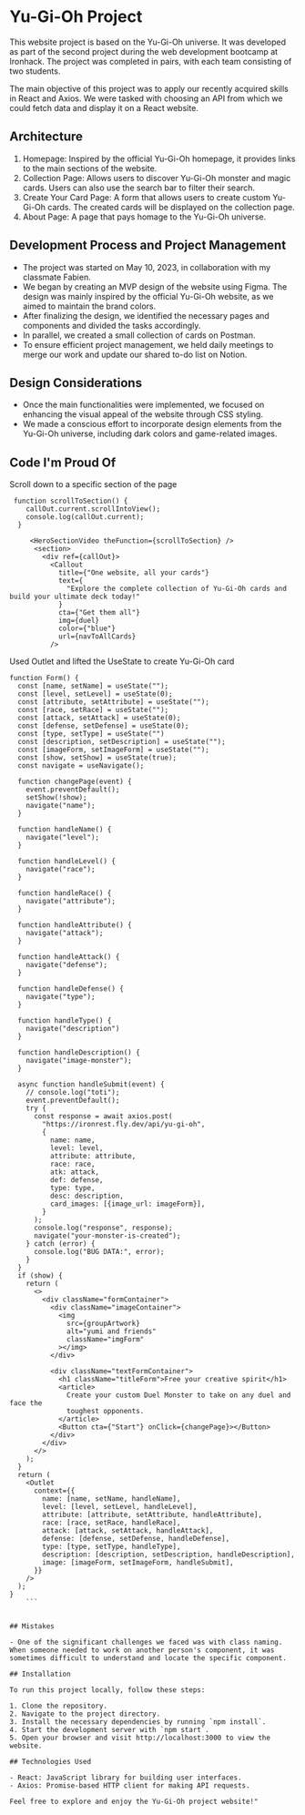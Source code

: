 # Yu-Gi-Oh Project

This website project is based on the Yu-Gi-Oh universe. It was developed as part of the second project during the web development bootcamp at Ironhack. The project was completed in pairs, with each team consisting of two students.

The main objective of this project was to apply our recently acquired skills in React and Axios. We were tasked with choosing an API from which we could fetch data and display it on a React website.

## Architecture

1. Homepage: Inspired by the official Yu-Gi-Oh homepage, it provides links to the main sections of the website.
2. Collection Page: Allows users to discover Yu-Gi-Oh monster and magic cards. Users can also use the search bar to filter their search.
3. Create Your Card Page: A form that allows users to create custom Yu-Gi-Oh cards. The created cards will be displayed on the collection page.
4. About Page: A page that pays homage to the Yu-Gi-Oh universe.

## Development Process and Project Management

- The project was started on May 10, 2023, in collaboration with my classmate Fabien.
- We began by creating an MVP design of the website using Figma. The design was mainly inspired by the official Yu-Gi-Oh website, as we aimed to maintain the brand colors.
- After finalizing the design, we identified the necessary pages and components and divided the tasks accordingly.
- In parallel, we created a small collection of cards on Postman.
- To ensure efficient project management, we held daily meetings to merge our work and update our shared to-do list on Notion.

## Design Considerations

- Once the main functionalities were implemented, we focused on enhancing the visual appeal of the website through CSS styling.
- We made a conscious effort to incorporate design elements from the Yu-Gi-Oh universe, including dark colors and game-related images.

## Code I'm Proud Of

Scroll down to a specific section of the page

```
 function scrollToSection() {
    callOut.current.scrollIntoView();
    console.log(callOut.current);
  }

     <HeroSectionVideo theFunction={scrollToSection} />
      <section>
        <div ref={callOut}>
          <Callout
            title={"One website, all your cards"}
            text={
              "Explore the complete collection of Yu-Gi-Oh cards and build your ultimate deck today!"
            }
            cta={"Get them all"}
            img={duel}
            color={"blue"}
            url={navToAllCards}
          />
```

Used Outlet and lifted the UseState to create Yu-Gi-Oh card

````
function Form() {
  const [name, setName] = useState("");
  const [level, setLevel] = useState(0);
  const [attribute, setAttribute] = useState("");
  const [race, setRace] = useState("");
  const [attack, setAttack] = useState(0);
  const [defense, setDefense] = useState(0);
  const [type, setType] = useState("")
  const [description, setDescription] = useState("");
  const [imageForm, setImageForm] = useState("");
  const [show, setShow] = useState(true);
  const navigate = useNavigate();

  function changePage(event) {
    event.preventDefault();
    setShow(!show);
    navigate("name");
  }

  function handleName() {
    navigate("level");
  }

  function handleLevel() {
    navigate("race");
  }

  function handleRace() {
    navigate("attribute");
  }

  function handleAttribute() {
    navigate("attack");
  }

  function handleAttack() {
    navigate("defense");
  }

  function handleDefense() {
    navigate("type");
  }

  function handleType() {
    navigate("description")
  }

  function handleDescription() {
    navigate("image-monster");
  }

  async function handleSubmit(event) {
    // console.log("toti");
    event.preventDefault();
    try {
      const response = await axios.post(
        "https://ironrest.fly.dev/api/yu-gi-oh",
        {
          name: name,
          level: level,
          attribute: attribute,
          race: race,
          atk: attack,
          def: defense,
          type: type,
          desc: description,
          card_images: [{image_url: imageForm}],
        }
      );
      console.log("response", response);
      navigate("your-monster-is-created");
    } catch (error) {
      console.log("BUG DATA:", error);
    }
  }
  if (show) {
    return (
      <>
        <div className="formContainer">
          <div className="imageContainer">
            <img
              src={groupArtwork}
              alt="yumi and friends"
              className="imgForm"
            ></img>
          </div>

          <div className="textFormContainer">
            <h1 className="titleForm">Free your creative spirit</h1>
            <article>
              Create your custom Duel Monster to take on any duel and face the
              toughest opponents.
            </article>
            <Button cta={"Start"} onClick={changePage}></Button>
          </div>
        </div>
      </>
    );
  }
  return (
    <Outlet
      context={{
        name: [name, setName, handleName],
        level: [level, setLevel, handleLevel],
        attribute: [attribute, setAttribute, handleAttribute],
        race: [race, setRace, handleRace],
        attack: [attack, setAttack, handleAttack],
        defense: [defense, setDefense, handleDefense],
        type: [type, setType, handleType],
        description: [description, setDescription, handleDescription],
        image: [imageForm, setImageForm, handleSubmit],
      }}
    />
  );
}
    ```


## Mistakes

- One of the significant challenges we faced was with class naming. When someone needed to work on another person's component, it was sometimes difficult to understand and locate the specific component.

## Installation

To run this project locally, follow these steps:

1. Clone the repository.
2. Navigate to the project directory.
3. Install the necessary dependencies by running `npm install`.
4. Start the development server with `npm start`.
5. Open your browser and visit http://localhost:3000 to view the website.

## Technologies Used

- React: JavaScript library for building user interfaces.
- Axios: Promise-based HTTP client for making API requests.

Feel free to explore and enjoy the Yu-Gi-Oh project website!"
````
